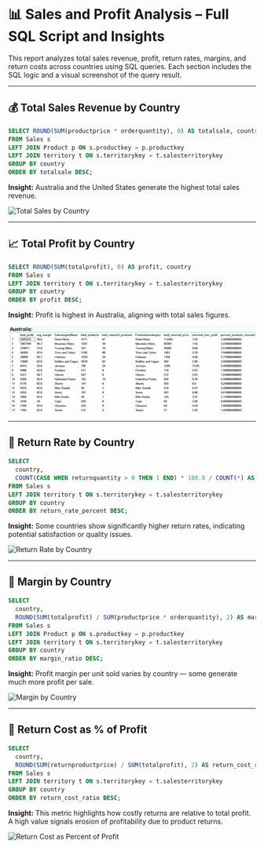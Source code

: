 # 📊 Sales and Profit Analysis – Full SQL Script and Insights

This report analyzes total sales revenue, profit, return rates, margins, and return costs across countries using SQL queries. Each section includes the SQL logic and a visual screenshot of the query result.

---

## 💰 Total Sales Revenue by Country

```sql
SELECT ROUND(SUM(productprice * orderquantity), 0) AS totalsale, country
FROM Sales s
LEFT JOIN Product p ON s.productkey = p.productkey
LEFT JOIN territory t ON s.territorykey = t.salesterritorykey
GROUP BY country
ORDER BY totalsale DESC;
```

**Insight:** Australia and the United States generate the highest total sales revenue.

![Total Sales by Country](../Images/Total%20Sales%20by%20Country.png)

---

## 📈 Total Profit by Country

```sql
SELECT ROUND(SUM(totalprofit), 0) AS profit, country
FROM Sales s
LEFT JOIN territory t ON s.territorykey = t.salesterritorykey
GROUP BY country
ORDER BY profit DESC;
```

**Insight:** Profit is highest in Australia, aligning with total sales figures.

![Total Profit by Country](../Images/Australia%20-%20Total%20profit%20-%20Return%20-%20Margin%20-%20returnproductprice%20over%20total%20profit.png)

---

## 🔄 Return Rate by Country

```sql
SELECT 
  country,
  COUNT(CASE WHEN returnquantity > 0 THEN 1 END) * 100.0 / COUNT(*) AS return_rate_percent
FROM Sales s
LEFT JOIN territory t ON s.territorykey = t.salesterritorykey
GROUP BY country
ORDER BY return_rate_percent DESC;
```

**Insight:** Some countries show significantly higher return rates, indicating potential satisfaction or quality issues.

![Return Rate by Country](../Images/Return%20Rate%20by%20Country.png)

---

## 💸 Margin by Country

```sql
SELECT 
  country,
  ROUND(SUM(totalprofit) / SUM(productprice * orderquantity), 2) AS margin_ratio
FROM Sales s
LEFT JOIN Product p ON s.productkey = p.productkey
LEFT JOIN territory t ON s.territorykey = t.salesterritorykey
GROUP BY country
ORDER BY margin_ratio DESC;
```

**Insight:** Profit margin per unit sold varies by country — some generate much more profit per sale.

![Margin by Country](../Images/Margin%20by%20Country.png)

---

## 🚫 Return Cost as % of Profit

```sql
SELECT 
  country,
  ROUND(SUM(returnproductprice) / SUM(totalprofit), 2) AS return_cost_ratio
FROM Sales s
LEFT JOIN territory t ON s.territorykey = t.salesterritorykey
GROUP BY country
ORDER BY return_cost_ratio DESC;
```

**Insight:** This metric highlights how costly returns are relative to total profit. A high value signals erosion of profitability due to product returns.

![Return Cost as Percent of Profit](../Images/ReturnProductPrice%20over%20Total%20Profit.png)
